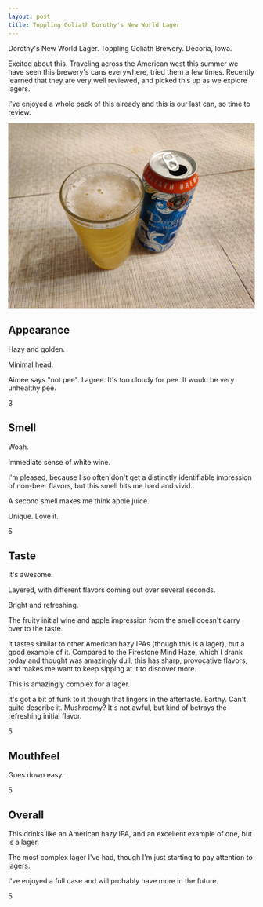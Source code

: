 ```yaml
---
layout: post
title: Toppling Goliath Dorothy's New World Lager
---
```


Dorothy's New World Lager.
Toppling Goliath Brewery.
Decoria, Iowa.

Excited about this.
Traveling across the American west this summer we have
seen this brewery's cans everywhere,
tried them a few times.
Recently learned that they are very well reviewed,
and picked this up as we explore lagers.

I've enjoyed a whole pack of this already and this is our last can,
so time to review.

<img class="beer-photo" src="/beer/images/2020-11-08-toppling-goliath-dorothys-new-world-lager.jpg"/>


## Appearance

Hazy and golden.

Minimal head.

Aimee says "not pee".
I agree.
It's too cloudy for pee.
It would be very unhealthy pee.

3


## Smell

Woah.

Immediate sense of white wine.

I'm pleased,
because I so often don't get a distinctly identifiable impression of non-beer flavors,
but this smell hits me hard and vivid.

A second smell makes me think apple juice.

Unique.
Love it.

5


## Taste

It's awesome.

Layered,
with different flavors coming out over several seconds.

Bright and refreshing.

The fruity initial wine and apple impression from the smell
doesn't carry over to the taste.

It tastes similar to other American hazy IPAs (though this is a lager),
but a good example of it.
Compared to the Firestone Mind Haze,
which I drank today and thought was amazingly dull,
this has sharp,
provocative flavors,
and makes me want to keep sipping at it to discover more.

This is amazingly complex for a lager.

It's got a bit of funk to it though
that lingers in the aftertaste.
Earthy.
Can't quite describe it.
Mushroomy?
It's not awful,
but kind of betrays the refreshing initial flavor.

5


## Mouthfeel

Goes down easy.

5


## Overall

This drinks like an American hazy IPA,
and an excellent example of one,
but is a lager.

The most complex lager I've had,
though I'm just starting to pay attention to lagers.

I've enjoyed a full case and will probably have more in the future.

5

